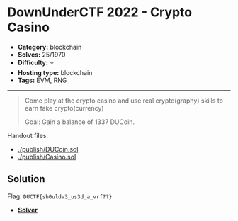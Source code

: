 # DownUnderCTF 2022 - Crypto Casino

- **Category:** blockchain
- **Solves:** 25/1970
- **Difficulty:** ⭐️
- **Hosting type:** blockchain
- **Tags:** EVM, RNG

---

> Come play at the crypto casino and use real crypto(graphy) skills to earn fake crypto(currency)
> 
> Goal: Gain a balance of 1337 DUCoin.


Handout files:

- [./publish/DUCoin.sol](./publish/DUCoin.sol)
- [./publish/Casino.sol](./publish/Casino.sol)

## Solution

Flag: `DUCTF{sh0uldv3_us3d_a_vrf??}`


- [**Solver**](./solve/solv.py)




